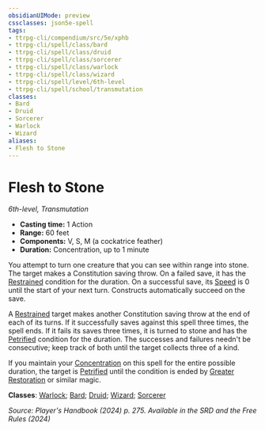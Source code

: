 ```yaml
---
obsidianUIMode: preview
cssclasses: json5e-spell
tags:
- ttrpg-cli/compendium/src/5e/xphb
- ttrpg-cli/spell/class/bard
- ttrpg-cli/spell/class/druid
- ttrpg-cli/spell/class/sorcerer
- ttrpg-cli/spell/class/warlock
- ttrpg-cli/spell/class/wizard
- ttrpg-cli/spell/level/6th-level
- ttrpg-cli/spell/school/transmutation
classes:
- Bard
- Druid
- Sorcerer
- Warlock
- Wizard
aliases:
- Flesh to Stone
---
```

# Flesh to Stone
*6th-level, Transmutation*  


- **Casting time:** 1 Action
- **Range:** 60 feet
- **Components:** V, S, M (a cockatrice feather)
- **Duration:** Concentration, up to 1 minute

You attempt to turn one creature that you can see within range into stone. The target makes a Constitution saving throw. On a failed save, it has the [Restrained](Інструменти%20ДМ/CLI/rules/conditions.md#Restrained) condition for the duration. On a successful save, its [Speed](Інструменти%20ДМ/CLI/rules/variant-rules/speed-xphb.md) is 0 until the start of your next turn. Constructs automatically succeed on the save.

A [Restrained](Інструменти%20ДМ/CLI/rules/conditions.md#Restrained) target makes another Constitution saving throw at the end of each of its turns. If it successfully saves against this spell three times, the spell ends. If it fails its saves three times, it is turned to stone and has the [Petrified](Інструменти%20ДМ/CLI/rules/conditions.md#Petrified) condition for the duration. The successes and failures needn't be consecutive; keep track of both until the target collects three of a kind.

If you maintain your [Concentration](Інструменти%20ДМ/CLI/rules/conditions.md#Concentration) on this spell for the entire possible duration, the target is [Petrified](Інструменти%20ДМ/CLI/rules/conditions.md#Petrified) until the condition is ended by [Greater Restoration](Інструменти%20ДМ/CLI/spells/greater-restoration-xphb.md) or similar magic.

**Classes**: [Warlock](Інструменти%20ДМ/CLI/lists/list-spells-classes-warlock.md); [Bard](Інструменти%20ДМ/CLI/lists/list-spells-classes-bard.md); [Druid](Інструменти%20ДМ/CLI/lists/list-spells-classes-druid.md); [Wizard](Інструменти%20ДМ/CLI/lists/list-spells-classes-wizard.md); [Sorcerer](Інструменти%20ДМ/CLI/lists/list-spells-classes-sorcerer.md)

*Source: Player's Handbook (2024) p. 275. Available in the <span title='Systems Reference Document (5.2)'>SRD</span> and the Free Rules (2024)*